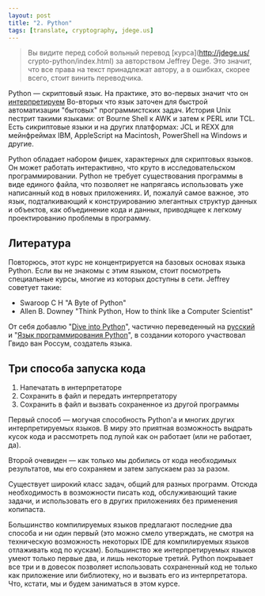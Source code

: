 ```yaml
---
layout: post
title: "2. Python"
tags: [translate, cryptography, jdege.us]
---
```

> Вы видите перед собой вольный перевод [курса](http://jdege.us/
> crypto-python/index.html) за авторством Jeffrey Dege.
> Это значит, что все права на текст принадлежат автору, а в ошибках,
> скорее всего, стоит винить переводчика.

Python — скриптовый язык. На практике, это во-первых значит что он [интерпретируем](
http://ru.wikipedia.org/wiki/Интерпретируемый_язык_программирования)
Во-вторых что язык заточен для быстрой автоматизации "бытовых" программистских задач. 
История Unix пестрит такими языками: от Bourne Shell к AWK и затем к PERL или TCL. 
Есть сикриптовые языки и на других платформах: JCL и REXX для мейнфреймах IBM, 
AppleScript на Macintosh, PowerShell на Windows и другие.

Python обладает набором фишек, характерных для скриптовых языков. Он может 
работать интерактивно, что круто в исследовательском программировании. 
Python не требует существования программы в виде единого файла, что позволяет 
не напрягаясь использовать уже написанный код в новых приложениях. 
И, пожалуй самое важное, это язык, подталкивающий к конструированию 
элегантных структур данных и объектов, как объединение кода и данных, 
приводящее к легкому проектированию проблемы в программу. 

Литература
----------

Повторюсь, этот курс не концентрируется на базовых основах языка Python. Если вы 
не знакомы с этим языком, стоит посмотреть специальные курсы, многие из которых 
доступны в сети. Jeffrey советует такие:

- Swaroop C H "A Byte of Python"
- Allen B. Downey "Think Python, How to think like a Computer Scientist" 

От себя добавлю "[Dive into Python](http://www.diveintopython.net/)", частично переведенный 
на [русский](http://diveinto.python.ru/toc.html) и "[Язык программирования Python](
http://www.python.ru/files/book-ods.pdf)", в создании которого участвовал Гвидо ван 
Россум, создатель языка.

Три способа запуска кода
------------------------

<ol>
    <li>Напечатать в интерпретаторе</li>
    <li>Сохранить в файл и передать интерпретатору</li>
    <li>Сохранить в файл и вызвать сохраненное из другой программы</li>
</ol>

Первый способ — могучая способность Python'а и многих других интерпретируемых языков. 
В миру это приятная возможность выдрать кусок кода и рассмотреть под лупой как он 
работает (или не работает, да).

Второй очевиден — как только мы добились от кода необходимых результатов, мы его 
сохраняем и затем запускаем раз за разом.

Существует широкий класс задач, общий для разных программ. Отсюда необходимость в 
возможности писать код, обслуживающий такие задачи, и использовать его в других 
приложениях без применения копипаста.

Большинство компилируемых языков предлагают последние два способа и ни один первый 
(это можно смело утверждать, не смотря на техническую возможность некоторых IDE 
для компилируемых языков отлаживать код по кускам). 
Большинство же интерпретируемых языков умеют только первые два, и лишь некоторые третий.
Python покрывает все три и в довесок позволяет использовать сохраненный код не только 
как приложение или библиотеку, но и вызвать его из интерпретатора. Что, кстати, мы и 
будем заниматься в этом курсе.

